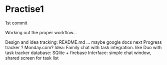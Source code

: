 # Practise1
1st commit

Working out the proper workflow...

Design and idea tracking: README.md ... maybe google docs next
Progress tracker ? Monday.com?
Idea: Family chat with task integration. like Duo with task tracker 
database: SQlite + firebase
Interface: simple chat window, shared screen for task list

